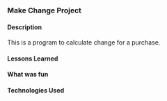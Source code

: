 ### Make Change Project

#### Description
This is a program to calculate change for a purchase.

#### Lessons Learned

#### What was fun

#### Technologies Used
